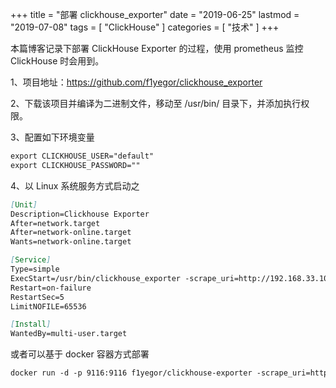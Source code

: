 +++
title = "部署 clickhouse_exporter"
date = "2019-06-25"
lastmod = "2019-07-08"
tags = [
    "ClickHouse"
]
categories = [
    "技术"
]
+++

本篇博客记录下部署 ClickHouse Exporter 的过程，使用 prometheus 监控 ClickHouse 时会用到。

<!--more-->

1、项目地址：https://github.com/f1yegor/clickhouse_exporter

2、下载该项目并编译为二进制文件，移动至 /usr/bin/ 目录下，并添加执行权限。

3、配置如下环境变量
```markdown
export CLICKHOUSE_USER="default"
export CLICKHOUSE_PASSWORD=""
```

4、以 Linux 系统服务方式启动之
```markdown
[Unit]
Description=Clickhouse Exporter
After=network.target
After=network-online.target
Wants=network-online.target

[Service]
Type=simple
ExecStart=/usr/bin/clickhouse_exporter -scrape_uri=http://192.168.33.10:8123/
Restart=on-failure
RestartSec=5
LimitNOFILE=65536

[Install]
WantedBy=multi-user.target
```

或者可以基于 docker 容器方式部署
```markdown
docker run -d -p 9116:9116 f1yegor/clickhouse-exporter -scrape_uri=http://192.168.33.10:8123/
```
